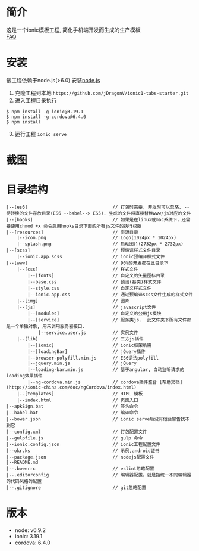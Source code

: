 # 简介
这是一个ionic模板工程, 简化手机端开发而生成的生产模板   
[FAQ](https://github.com/jDragonV/ionic1-tabs-starter/blob/master/FAQ.md)

# 安装
该工程依赖于node.js(>6.0) 安装[node.js](https://npm.taobao.org/mirrors/node)

1. 克隆工程到本地  `https://github.com/jDragonV/ionic1-tabs-starter.git`   
2. 进入工程目录执行
```
$ npm install -g ionic@3.19.1
$ npm install -g cordova@6.4.0
$ npm install
```
3. 运行工程 `ionic serve`


# 截图


# 目录结构
```
|--[es6]								// 打包时需要, 开发时可以忽略. --待转换的文件存放目录(ES6 --babel--> ES5). 生成的文件将直接替换www/js对应的文件
|--[hooks]								// 如果是在linux或mac系统下，还需要使用chmod +x 命令启用hooks目录下面的所有js文件的执行权限
|--[resources]							// 资源目录
	|--icon.png							// Logo(1024px * 1024px)
	|--splash.png						// 启动图片(2732px * 2732px)
|--[scss]								// 预编译样式文件目录
	|--ionic.app.scss					// ionic预编译样式文件
|--[www]								// 90%的开发都在此目录下
	|--[css]							// 样式文件
		|--[fonts]						// 自定义的矢量图标目录
		|--base.css						// 预设(基类)样式文件
		|--style.css					// 自定义样式文件
		|--ionic.app.css				// 通过预编译scss文件生成的样式文件
	|--[img]							// 图片
	|--[js]								// javascript文件
		|--[modules]					// 自定义的公用js模块
		|--[service]					// 服务类js.  此文件夹下所有文件都是一个单独对象, 用来调用服务器接口. 
			|--service.user.js			// 实例文件
	|--[lib]							// 三方js插件
		|--[ionic]						// ionic框架所需
		|--[loadingBar]					// jQuery插件
		|--browser-polyfill.min.js		// ES6语法polyfill
		|--jquery.min.js				// jQuery
		|--loading-bar.min.js			// 基于angular, 自动监听请求的loading效果插件
		|--ng-cordova.min.js			// cordova插件整合 [帮助文档](http://ionic-china.com/doc/ngCordova/index.html)
	|--[templates]						// HTML 模板
	|--index.html						// 页面入口
|--apkSign.bat							// 签名命令
|--babel.bat							// 编译命令
|--bower.json							// ionic serve后没有他会警告找不到它
|--config.xml							// 打包配置文件
|--gulpfile.js							// gulp 命令
|--ionic.config.json					// ionic工程配置文件
|--okr.ks								// 示例,android证书
|--package.json							// nodejs配置文件
|--README.md
|--.bowerrc								// eslint忽略配置
|--.editorconfig						// 编辑器配置，就是指统一不同编辑器的代码风格的配置
|--.gitignore							// git忽略配置
```

# 版本
- node: v6.9.2
- ionic: 3.19.1
- cordova: 6.4.0

